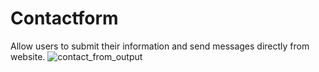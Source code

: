 # Contactform
Allow users to submit their information and send messages directly from website.
![contact_from_output](https://github.com/Isha333-web/Contactform/assets/85048149/891df902-218f-4a1d-9867-71ad227935a7)
